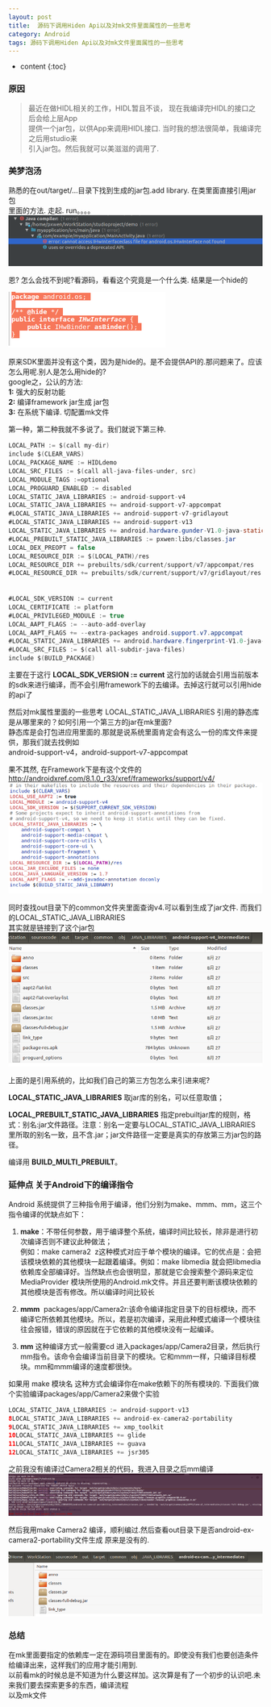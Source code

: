 ```yaml
---
layout: post
title:  源码下调用Hiden Api以及对mk文件里面属性的一些思考
category: Android
tags: 源码下调用Hiden Api以及对mk文件里面属性的一些思考
---
```

* content
{:toc}

### 原因
>最近在做HIDL相关的工作，HIDL暂且不谈， 现在我编译完HIDL的接口之后会给上层App  
提供一个jar包，以供App来调用HIDL接口. 当时我的想法很简单，我编译完之后用studio来  
引入jar包。然后我就可以美滋滋的调用了.

### 美梦泡汤
熟悉的在out/target/...目录下找到生成的jar包.add library. 在类里面直接引用jar包   
里面的方法. 走起. run。。。。  
![avatar](https://github.com/skypx/BlogResource/raw/master/other/hiden.png)








恩? 怎么会找不到呢?看源码，看看这个究竟是一个什么类. 结果是一个hide的

![avatar](https://github.com/skypx/BlogResource/raw/master/other/hwbinderhide.png)

原来SDK里面并没有这个类，因为是hide的。是不会提供API的.那问题来了。应该怎么用呢.别人是怎么用hide的?  
google之，公认的方法:   
**1:** 强大的反射功能  
**2:** 编译framework jar生成 jar包   
**3:** 在系统下编译. 切配置mk文件   

第一种，第二种我就不多说了。我们就说下第三种.  
```java
LOCAL_PATH := $(call my-dir)
include $(CLEAR_VARS)
LOCAL_PACKAGE_NAME := HIDLdemo
LOCAL_SRC_FILES := $(call all-java-files-under, src)
LOCAL_MODULE_TAGS :=optional
LOCAL_PROGUARD_ENABLED := disabled
LOCAL_STATIC_JAVA_LIBRARIES := android-support-v4
LOCAL_STATIC_JAVA_LIBRARIES += android-support-v7-appcompat
#LOCAL_STATIC_JAVA_LIBRARIES += android-support-v7-gridlayout
#LOCAL_STATIC_JAVA_LIBRARIES += android-support-v13
LOCAL_STATIC_JAVA_LIBRARIES += android.hardware.gunder-V1.0-java-static
#LOCAL_PREBUILT_STATIC_JAVA_LIBRARIES := pxwen:libs/classes.jar
LOCAL_DEX_PREOPT = false
LOCAL_RESOURCE_DIR := $(LOCAL_PATH)/res
LOCAL_RESOURCE_DIR += prebuilts/sdk/current/support/v7/appcompat/res
#LOCAL_RESOURCE_DIR += prebuilts/sdk/current/support/v7/gridlayout/res


#LOCAL_SDK_VERSION := current
LOCAL_CERTIFICATE := platform
#LOCAL_PRIVILEGED_MODULE := true
LOCAL_AAPT_FLAGS := --auto-add-overlay
LOCAL_AAPT_FLAGS += --extra-packages android.support.v7.appcompat
#LOCAL_STATIC_JAVA_LIBRARIES += android.hardware.fingerprint-V1.0-java-static
#LOCAL_SRC_FILES := $(call all-subdir-java-files)
include $(BUILD_PACKAGE)

```

主要在于这行
**LOCAL_SDK_VERSION := current**
这行加的话就会引用当前版本的sdk来进行编译，而不会引用framework下的去编译。去掉这行就可以引用hide的api了


然后对mk属性里面的一些思考
LOCAL_STATIC_JAVA_LIBRARIES 引用的静态库是从哪里来的？如何引用一个第三方的jar在mk里面?      
静态库是会打包进应用里面的.那就是说系统里面肯定会有这么一份的库文件来提供，那我们就去找例如   
android-support-v4，android-support-v7-appcompat

果不其然, 在Framework下是有这个文件的
<http://androidxref.com/8.1.0_r33/xref/frameworks/support/v4/>
![avatar](https://github.com/skypx/BlogResource/raw/master/other/supportv4.png)

同时查找out目录下的common文件夹里面查询v4.可以看到生成了jar文件. 而我们的LOCAL_STATIC_JAVA_LIBRARIES   
其实就是链接到了这个jar包
![avatar](https://github.com/skypx/BlogResource/raw/master/other/outsupportv4.png)

上面的是引用系统的，比如我们自己的第三方包怎么来引进来呢?

**LOCAL_STATIC_JAVA_LIBRARIES** 取jar库的别名，可以任意取值；

**LOCAL_PREBUILT_STATIC_JAVA_LIBRARIES** 指定prebuiltjar库的规则，格式：别名:jar文件路径。注意：别名一定要与LOCAL_STATIC_JAVA_LIBRARIES里所取的别名一致，且不含.jar；jar文件路径一定要是真实的存放第三方jar包的路径。

编译用 **BUILD_MULTI_PREBUILT**。

### 延伸点 关于Android下的编译指令
Android 系统提供了三种指令用于编译，他们分别为make、mmm、mm，这三个指令编译的优缺点如下：

1. **make**：不带任何参数，用于编译整个系统，编译时间比较长，除非是进行初次编译否则不建议此种做法；   
例如：make camera2  z这种模式对应于单个模块的编译。它的优点是：会把该模块依赖的其他模块一起跟着编译。例如：make libmedia 就会把libmedia依赖库全部编译好。当然缺点也会很明显，那就是它会搜索整个源码来定位MediaProvider 模块所使用的Android.mk文件。并且还要判断该模块依赖的其他模块是否有修改。所以编译时间比较长

2. **mmm**  packages/app/Camera2r:该命令编译指定目录下的目标模块，而不编译它所依赖其他模块。所以，若是初次编译，采用此种模式编译一个模块往往会报错，错误的原因就在于它依赖的其他模块没有一起编译。

3. **mm** 这种编译方式一般需要cd 进入packages/app/Camera2目录，然后执行mm指令。该命令会编译当前目录下的模块。它和mmm一样，只编译目标模块。mm和mmm编译的速度都很快。

如果用 make 模块名 这种方式会编译你在make依赖下的所有模块的. 下面我们做个实验编译packages/app/Camera2来做个实验
```java
LOCAL_STATIC_JAVA_LIBRARIES := android-support-v13
8LOCAL_STATIC_JAVA_LIBRARIES += android-ex-camera2-portability
9LOCAL_STATIC_JAVA_LIBRARIES += xmp_toolkit
10LOCAL_STATIC_JAVA_LIBRARIES += glide
11LOCAL_STATIC_JAVA_LIBRARIES += guava
12LOCAL_STATIC_JAVA_LIBRARIES += jsr305
```
之前我没有编译过Camera2相关的代码，我进入目录之后mm编译
![avatar](https://github.com/skypx/BlogResource/raw/master/other/camera2error.png)


然后我用make Camera2 编译，顺利编过.然后查看out目录下是否android-ex-camera2-portability文件生成
原来是没有的.

![avatar](https://github.com/skypx/BlogResource/raw/master/other/android-ex-camera2-portability.png)



### 总结
在mk里面要指定的依赖库一定在源码项目里面有的。即使没有我们也要创造条件给编译出来，这样我们的应用才能引用到.   
以前看mk的时候总是不知道为什么要这样加。这次算是有了一个初步的认识吧.未来我们要去探索更多的东西，编译流程   
以及mk文件
